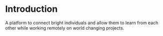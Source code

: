 
# Introduction

A platform to connect bright individuals and allow them to learn from each other while working remotely on world changing projects.
